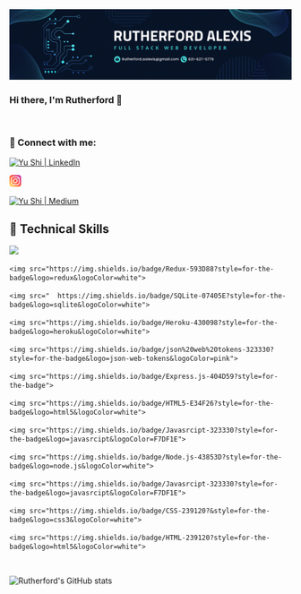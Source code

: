 <img src="img/BAF928D1-2106-4FA4-8D8F-DDD2B1B4BEF5.png" alt="my banner">

### Hi there, I'm Rutherford 👋

</br>

### 🤝 Connect with me:
<a href="https://www.linkedin.com/in/yushi95/"><img align-items="left" src="https://www.flaticon.com/free-icons/instagram" alt="Yu Shi | LinkedIn" width="21px"/></a>

<a href="https://instagram.com/yushi.95"><img align-items="left" src="img/instagram.png" alt="Yu Shi | Instagram" width="21px"/></a>

<a href="https://yushi95.medium.com/"><img align-items="left" src="https://www.flaticon.com/free-icons/instagram" alt="Yu Shi | Medium" width="21px"/></a>

## 💼 Technical Skills
<div align-items="start">
    <img src="https://img.shields.io/badge/React-20232A?style=for-the-badge&logo=react&logoColor=61DAFB">

    <img src="https://img.shields.io/badge/Redux-593D88?style=for-the-badge&logo=redux&logoColor=white">

    <img src="	https://img.shields.io/badge/SQLite-07405E?style=for-the-badge&logo=sqlite&logoColor=white">

    <img src="https://img.shields.io/badge/Heroku-430098?style=for-the-badge&logo=heroku&logoColor=white">

    <img src="https://img.shields.io/badge/json%20web%20tokens-323330?style=for-the-badge&logo=json-web-tokens&logoColor=pink">

    <img src="https://img.shields.io/badge/Express.js-404D59?style=for-the-badge">

    <img src="https://img.shields.io/badge/HTML5-E34F26?style=for-the-badge&logo=html5&logoColor=white">

    <img src="https://img.shields.io/badge/Javasrcipt-323330?style=for-the-badge&logo=javasrcipt&logoColor=F7DF1E">

    <img src="https://img.shields.io/badge/Node.js-43853D?style=for-the-badge&logo=node.js&logoColor=white">

    <img src="https://img.shields.io/badge/Javasrcipt-323330?style=for-the-badge&logo=javasrcipt&logoColor=F7DF1E">

    <img src="https://img.shields.io/badge/CSS-239120?&style=for-the-badge&logo=css3&logoColor=white">

    <img src="https://img.shields.io/badge/HTML-239120?style=for-the-badge&logo=html5&logoColor=white">
</div>

</br>


![Rutherford's GitHub stats](https://github-readme-stats.vercel.app/api?username=Rutherford-Git&show_icons=true&theme=tokyonight)


<!--
**Rutherford-Git/Rutherford-Git** is a ✨ _special_ ✨ repository because its `README.md` (this file) appears on your GitHub profile.

Here are some ideas to get you started:

- 🔭 I’m currently working on ...
- 🌱 I’m currently learning ...
- 👯 I’m looking to collaborate on ...
- 🤔 I’m looking for help with ...
- 💬 Ask me about ...
- 📫 How to reach me: ...
- 😄 Pronouns: ...
- ⚡ Fun fact: ...
-->
